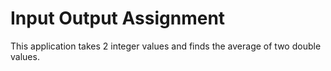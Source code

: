 # Input Output Assignment
This application takes 2 integer values and finds the average of two double values.
